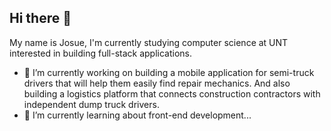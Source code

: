 ## Hi there 👋
My name is Josue, I'm currently studying computer science at UNT interested in building full-stack applications. 

- 🔭 I’m currently working on building a mobile application for semi-truck drivers that will help them easily find repair mechanics. And also building a logistics platform that connects construction contractors with independent dump truck drivers. 
- 🌱 I’m currently learning  about front-end development...
<!--
**JRP06/jrp06** is a ✨ _special_ ✨ repository because its `README.md` (this file) appears on your GitHub profile.

Here are some ideas to get you started:

- 🔭 I’m currently working on ...
- 🌱 I’m currently learning ...
- 👯 I’m looking to collaborate on ...
- 🤔 I’m looking for help with ...
- 💬 Ask me about ...
- 📫 How to reach me: ...
- 😄 Pronouns: ...
- ⚡ Fun fact: ...
-->
